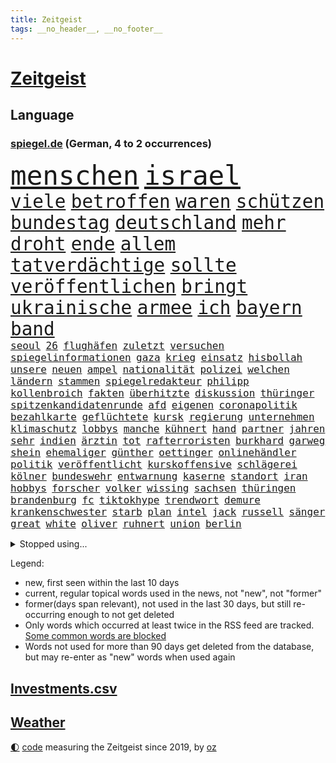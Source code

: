 ```yaml
---
title: Zeitgeist
tags: __no_header__, __no_footer__
---
```


# [Zeitgeist](https://oliz.io/zeitgeist/)

## Language

<h3><a href="https://www.spiegel.de" target="_blank">spiegel.de</a> (German, 4 to 2 occurrences)</h3>
<p style="font-family:monospace">
<span style="font-size:32pt"><a href="news_links.html#menschen" class="current">menschen</a></span>
<span style="font-size:32pt"><a href="news_links.html#israel" class="current">israel</a></span>
<br>
<span style="font-size:22pt"><a href="news_links.html#viele" class="current">viele</a></span>
<span style="font-size:22pt"><a href="news_links.html#betroffen" class="current">betroffen</a></span>
<span style="font-size:22pt"><a href="news_links.html#waren" class="current">waren</a></span>
<span style="font-size:22pt"><a href="news_links.html#schützen" class="current">schützen</a></span>
<span style="font-size:22pt"><a href="news_links.html#bundestag" class="current">bundestag</a></span>
<span style="font-size:22pt"><a href="news_links.html#deutschland" class="current">deutschland</a></span>
<span style="font-size:22pt"><a href="news_links.html#mehr" class="current">mehr</a></span>
<span style="font-size:22pt"><a href="news_links.html#droht" class="current">droht</a></span>
<span style="font-size:22pt"><a href="news_links.html#ende" class="current">ende</a></span>
<span style="font-size:22pt"><a href="news_links.html#allem" class="current">allem</a></span>
<span style="font-size:22pt"><a href="news_links.html#tatverdächtige" class="current">tatverdächtige</a></span>
<span style="font-size:22pt"><a href="news_links.html#sollte" class="current">sollte</a></span>
<span style="font-size:22pt"><a href="news_links.html#veröffentlichen" class="current">veröffentlichen</a></span>
<span style="font-size:22pt"><a href="news_links.html#bringt" class="current">bringt</a></span>
<span style="font-size:22pt"><a href="news_links.html#ukrainische" class="current">ukrainische</a></span>
<span style="font-size:22pt"><a href="news_links.html#armee" class="current">armee</a></span>
<span style="font-size:22pt"><a href="news_links.html#ich" class="current">ich</a></span>
<span style="font-size:22pt"><a href="news_links.html#bayern" class="current">bayern</a></span>
<span style="font-size:22pt"><a href="news_links.html#band" class="current">band</a></span>
<br>
<span style="font-size:12pt"><a href="news_links.html#seoul" class="current">seoul</a></span>
<span style="font-size:12pt"><a href="news_links.html#26" class="current">26</a></span>
<span style="font-size:12pt"><a href="news_links.html#flughäfen" class="current">flughäfen</a></span>
<span style="font-size:12pt"><a href="news_links.html#zuletzt" class="current">zuletzt</a></span>
<span style="font-size:12pt"><a href="news_links.html#versuchen" class="current">versuchen</a></span>
<span style="font-size:12pt"><a href="news_links.html#spiegelinformationen" class="current">spiegelinformationen</a></span>
<span style="font-size:12pt"><a href="news_links.html#gaza" class="current">gaza</a></span>
<span style="font-size:12pt"><a href="news_links.html#krieg" class="current">krieg</a></span>
<span style="font-size:12pt"><a href="news_links.html#einsatz" class="current">einsatz</a></span>
<span style="font-size:12pt"><a href="news_links.html#hisbollah" class="current">hisbollah</a></span>
<span style="font-size:12pt"><a href="news_links.html#unsere" class="current">unsere</a></span>
<span style="font-size:12pt"><a href="news_links.html#neuen" class="current">neuen</a></span>
<span style="font-size:12pt"><a href="news_links.html#ampel" class="current">ampel</a></span>
<span style="font-size:12pt"><a href="news_links.html#nationalität" class="current">nationalität</a></span>
<span style="font-size:12pt"><a href="news_links.html#polizei" class="current">polizei</a></span>
<span style="font-size:12pt"><a href="news_links.html#welchen" class="current">welchen</a></span>
<span style="font-size:12pt"><a href="news_links.html#ländern" class="current">ländern</a></span>
<span style="font-size:12pt"><a href="news_links.html#stammen" class="current">stammen</a></span>
<span style="font-size:12pt"><a href="news_links.html#spiegelredakteur" class="current">spiegelredakteur</a></span>
<span style="font-size:12pt"><a href="news_links.html#philipp" class="current">philipp</a></span>
<span style="font-size:12pt"><a href="news_links.html#kollenbroich" class="new">kollenbroich</a></span>
<span style="font-size:12pt"><a href="news_links.html#fakten" class="current">fakten</a></span>
<span style="font-size:12pt"><a href="news_links.html#überhitzte" class="new">überhitzte</a></span>
<span style="font-size:12pt"><a href="news_links.html#diskussion" class="current">diskussion</a></span>
<span style="font-size:12pt"><a href="news_links.html#thüringer" class="current">thüringer</a></span>
<span style="font-size:12pt"><a href="news_links.html#spitzenkandidatenrunde" class="new">spitzenkandidatenrunde</a></span>
<span style="font-size:12pt"><a href="news_links.html#afd" class="current">afd</a></span>
<span style="font-size:12pt"><a href="news_links.html#eigenen" class="current">eigenen</a></span>
<span style="font-size:12pt"><a href="news_links.html#coronapolitik" class="new">coronapolitik</a></span>
<span style="font-size:12pt"><a href="news_links.html#bezahlkarte" class="current">bezahlkarte</a></span>
<span style="font-size:12pt"><a href="news_links.html#geflüchtete" class="current">geflüchtete</a></span>
<span style="font-size:12pt"><a href="news_links.html#kursk" class="current">kursk</a></span>
<span style="font-size:12pt"><a href="news_links.html#regierung" class="current">regierung</a></span>
<span style="font-size:12pt"><a href="news_links.html#unternehmen" class="current">unternehmen</a></span>
<span style="font-size:12pt"><a href="news_links.html#klimaschutz" class="current">klimaschutz</a></span>
<span style="font-size:12pt"><a href="news_links.html#lobbys" class="new">lobbys</a></span>
<span style="font-size:12pt"><a href="news_links.html#manche" class="current">manche</a></span>
<span style="font-size:12pt"><a href="news_links.html#kühnert" class="current">kühnert</a></span>
<span style="font-size:12pt"><a href="news_links.html#hand" class="current">hand</a></span>
<span style="font-size:12pt"><a href="news_links.html#partner" class="current">partner</a></span>
<span style="font-size:12pt"><a href="news_links.html#jahren" class="current">jahren</a></span>
<span style="font-size:12pt"><a href="news_links.html#sehr" class="current">sehr</a></span>
<span style="font-size:12pt"><a href="news_links.html#indien" class="current">indien</a></span>
<span style="font-size:12pt"><a href="news_links.html#ärztin" class="current">ärztin</a></span>
<span style="font-size:12pt"><a href="news_links.html#tot" class="current">tot</a></span>
<span style="font-size:12pt"><a href="news_links.html#rafterroristen" class="new">rafterroristen</a></span>
<span style="font-size:12pt"><a href="news_links.html#burkhard" class="new">burkhard</a></span>
<span style="font-size:12pt"><a href="news_links.html#garweg" class="current">garweg</a></span>
<span style="font-size:12pt"><a href="news_links.html#shein" class="current">shein</a></span>
<span style="font-size:12pt"><a href="news_links.html#ehemaliger" class="current">ehemaliger</a></span>
<span style="font-size:12pt"><a href="news_links.html#günther" class="current">günther</a></span>
<span style="font-size:12pt"><a href="news_links.html#oettinger" class="new">oettinger</a></span>
<span style="font-size:12pt"><a href="news_links.html#onlinehändler" class="current">onlinehändler</a></span>
<span style="font-size:12pt"><a href="news_links.html#politik" class="current">politik</a></span>
<span style="font-size:12pt"><a href="news_links.html#veröffentlicht" class="current">veröffentlicht</a></span>
<span style="font-size:12pt"><a href="news_links.html#kurskoffensive" class="new">kurskoffensive</a></span>
<span style="font-size:12pt"><a href="news_links.html#schlägerei" class="current">schlägerei</a></span>
<span style="font-size:12pt"><a href="news_links.html#kölner" class="current">kölner</a></span>
<span style="font-size:12pt"><a href="news_links.html#bundeswehr" class="current">bundeswehr</a></span>
<span style="font-size:12pt"><a href="news_links.html#entwarnung" class="current">entwarnung</a></span>
<span style="font-size:12pt"><a href="news_links.html#kaserne" class="new">kaserne</a></span>
<span style="font-size:12pt"><a href="news_links.html#standort" class="current">standort</a></span>
<span style="font-size:12pt"><a href="news_links.html#iran" class="current">iran</a></span>
<span style="font-size:12pt"><a href="news_links.html#hobbys" class="new">hobbys</a></span>
<span style="font-size:12pt"><a href="news_links.html#forscher" class="current">forscher</a></span>
<span style="font-size:12pt"><a href="news_links.html#volker" class="current">volker</a></span>
<span style="font-size:12pt"><a href="news_links.html#wissing" class="current">wissing</a></span>
<span style="font-size:12pt"><a href="news_links.html#sachsen" class="current">sachsen</a></span>
<span style="font-size:12pt"><a href="news_links.html#thüringen" class="current">thüringen</a></span>
<span style="font-size:12pt"><a href="news_links.html#brandenburg" class="current">brandenburg</a></span>
<span style="font-size:12pt"><a href="news_links.html#fc" class="current">fc</a></span>
<span style="font-size:12pt"><a href="news_links.html#tiktokhype" class="current">tiktokhype</a></span>
<span style="font-size:12pt"><a href="news_links.html#trendwort" class="new">trendwort</a></span>
<span style="font-size:12pt"><a href="news_links.html#demure" class="new">demure</a></span>
<span style="font-size:12pt"><a href="news_links.html#krankenschwester" class="new">krankenschwester</a></span>
<span style="font-size:12pt"><a href="news_links.html#starb" class="current">starb</a></span>
<span style="font-size:12pt"><a href="news_links.html#plan" class="current">plan</a></span>
<span style="font-size:12pt"><a href="news_links.html#intel" class="current">intel</a></span>
<span style="font-size:12pt"><a href="news_links.html#jack" class="current">jack</a></span>
<span style="font-size:12pt"><a href="news_links.html#russell" class="current">russell</a></span>
<span style="font-size:12pt"><a href="news_links.html#sänger" class="current">sänger</a></span>
<span style="font-size:12pt"><a href="news_links.html#great" class="current">great</a></span>
<span style="font-size:12pt"><a href="news_links.html#white" class="current">white</a></span>
<span style="font-size:12pt"><a href="news_links.html#oliver" class="current">oliver</a></span>
<span style="font-size:12pt"><a href="news_links.html#ruhnert" class="current">ruhnert</a></span>
<span style="font-size:12pt"><a href="news_links.html#union" class="current">union</a></span>
<span style="font-size:12pt"><a href="news_links.html#berlin" class="current">berlin</a></span>
</p>
<details>
<summary>Stopped using...</summary>
<p class="former" style="font-size:12pt">
führende(1395) bestimmte(1394) siegt(1394) aufnehmen(1393) innenminister(1392) partie(1392) planen(1392) sebastian(1392) situation(1392) statement(1392) zeugen(1392) gestartet(1391) künftigen(1391) mainz(1391) treibt(1391) dfb(1390) durchsetzen(1390) leichter(1390) müssten(1390) waffe(1390) co₂(1389) cristiano(1389) erschossen(1389) getan(1389) nein(1389) pressekonferenz(1389) ronaldo(1389) schildert(1389) treffer(1389) verlegt(1389) beschäftigt(1388) einstieg(1388) lebensmittel(1388) sanktionen(1388) staatschef(1388) 75(1387) bundesrepublik(1387) hieß(1387) kohle(1387) märchen(1387) ungarns(1387) vereinigten(1387) 6(1386) aufgefordert(1386) botschaften(1386) brüssel(1386) gewaltige(1386) gezogen(1386) haltung(1386) jüngeren(1386) rechts(1386) becker(1385) berufung(1385) blickt(1385) enthüllt(1385) lastwagen(1385) pflege(1385) plus(1385) schaltet(1385) spanischen(1385) verlust(1385) welchem(1385) xi(1385) ausbau(1384) egal(1384) klaren(1384) allianz(1383) erlassen(1383) keller(1383) mieter(1383) mittel(1383) rechnet(1383) schiedsrichter(1383) versprochen(1383) wälder(1383) heil(1382) hubertus(1382) nahverkehr(1382) gehe(1381) lust(1381) saarland(1381) spott(1381) weite(1381) erkenntnisse(1380) minute(1380) niederlande(1380) verbindet(1380) 29(1379) gegangen(1379) lkw(1379) aufruf(1378) sache(1378) verschwand(1378) ökonom(1378) klären(1377) aufnahme(1376) gestürzt(1376) trafen(1376) franziskus(1375) mode(1375) papst(1375) halb(1374) tiefen(1374) organisation(1372) belegen(1371) kooperation(1369) analysiert(1367) insassen(1364) hafen(1363) karten(1352) fehlende(1350) munition(1349) tuchel(1344) einblicke(1343) empfangen(1343) öffnet(1278) rein(1240) orte(1232) abgegeben(1166) felix(1152) kolumbien(1142) zentralbank(1133) ausnahme(1130) verdi(1130) bundesanwaltschaft(1120) schrumpft(1120) insbesondere(1105) verletzten(1062) world(1052) gehälter(1048) einigt(1033) abschreckung(1023) fachkräfte(1019) volksverhetzung(1007) umsetzung(1004) gestört(991) dutzenden(977) otto(976) schärfere(974) kompromiss(963) verabschieden(961) zerstörung(945) waffenlieferungen(938) zusammenhalt(931) desto(930) expremier(927) geplatzt(926) soldat(925) überwachung(925) transparenz(898) abseits(894) fern(876) baustelle(866) hochschule(861) lindners(861) nationalelf(851) gewerkschaften(842) schwarzes(833) umstände(824) kinderinterview(810) isoliert(805) mordfall(800) kenia(798) ausbauen(794) sinne(794) verklagen(793) kaiserslautern(792) chinesischer(790) zuwanderung(767) braun(761) geste(761) genauer(760) verzeichnet(759) schwächelt(752) verträge(745) dach(740) ähnlichen(740) revolution(739) chinesen(734) freispruch(732) island(727) notruf(721) protestbewegung(721) hoffnungsträger(716) nation(716) 05(708) frühjahr(706) überreste(700) kündigung(696) bundesbank(690) branchen(677) dokumentieren(667) persönlichen(667) pakete(657) methoden(656) prien(654) rückstand(650) mama(649) luftangriffe(641) familienministerin(631) paus(631) geheim(623) nico(607) deutschlandticket(606) 47(604) game(602) saarlouis(601) haftbefehl(596) madonna(591) aufgelöst(586) al(578) nannte(574) geschwister(568) boom(566) bad(560) wohlstand(560) marode(558) 5000(543) schleswigholsteins(542) eskalierte(539) nagelsmann(538) georgien(536) vermeintliche(534) karin(533) lauf(533) insekten(532) loswerden(529) 51(523) toll(521) darmstadt(517) wurzeln(516) spiegelreport(508) älteren(502) gejagt(500) hinweg(499) miami(497) veto(489) hauptrolle(488) umsetzen(487) parlamentswahlen(486) arbeitskräfte(484) gründung(483) zeuge(480) rückhalt(471) oberbayern(470) massenhaft(466) samuel(461) jagen(453) rad(452) unterbrochen(451) erging(448) formuliert(443) kane(443) rechter(441) sparkassen(433) partien(431) blamiert(430) beckenbauer(425) bitter(424) verurteilen(421) kurzer(415) luftangriffen(415) fürth(414) hitzewellen(414) widerstands(411) stock(410) marschflugkörper(408) schuldenbremse(408) errichtet(405) einbringen(404) polizeigewahrsam(401) milliardenschweren(397) schweigt(397) selben(395) warnungen(393) preiserhöhung(392) flieger(389) nachhaltige(389) strafverfahren(389) saßen(386) stockt(386) pass(385) mutmaßliches(383) verfilmt(383) ezb(382) leitartikel(378) heim(372) kooperiert(372) todesfall(370) iphone(368) gerichtsverfahren(367) immobilienmarkt(367) strenger(366) andré(364) sterne(364) argentiniens(361) sechsstellige(361) entstand(357) 96(354) innere(351) parlamentswahl(351) prägen(350) re(350) winde(350) metern(349) sprachen(349) körperliche(344) mary(344) negative(343) ehrung(340) schwachen(339) jon(335) javier(332) milei(332) ferne(331) technisch(330) suv(328) neuesten(327) dumm(322) rki(322) schwester(320) gastronomie(317) milliardenhöhe(315) kallas(314) moritz(312) nszeit(311) berüchtigte(306) harsche(306) fehlte(305) proben(305) challenge(303) verschickt(301) 43(296) regelungen(296) schenkt(295) protestierenden(294) gedächtnis(290) nächte(290) absichtlich(288) ungerecht(288) krebsdiagnose(284) glückwünsche(283) bestätigte(282) pflegeheim(281) lasst(279) gazastreifens(278) gewähren(278) charkiw(277) spender(275) nouripour(274) omid(274) kracht(273) demonstration(272) extremistischen(270) parlamentarier(270) tränengas(269) klingen(268) hasst(266) attraktiver(265) club(264) südlichen(263) reederei(262) signa(262) einheitliche(260) eminem(259) furchtbar(259) staatssekretärin(259) warnstreiks(256) künftige(255) geräten(253) 16jährigen(252) ausländer(252) copa(252) habecks(252) netzbetreiber(252) auskunft(251) getrunken(250) kostenlos(249) suizid(249) erlässt(246) reichweite(245) 37jährige(243) diverse(243) gespalten(243) unfalltod(243) bezahlung(241) signagruppe(241) verhelfen(241) ließe(240) petra(240) armin(238) einverstanden(235) unverletzt(235) taugt(234) tourt(234) gesichter(233) ostern(233) bedrängnis(232) professionelle(232) verbucht(232) dynamik(229) verschüttet(228) autokonzern(227) befand(227) offensichtlich(227) dubai(226) bahnen(224) uganda(224) falle(222) einstufung(221) pilze(218) übernommen(218) 1945(216) stefanie(215) eilantrag(214) notaufnahme(214) 80000(213) amy(213) frühzeitig(213) grande(213) aufgedeckt(206) fotografen(206) neugier(205) verstörende(204) artillerie(202) gesetzliche(202) leiten(202) ordentlich(202) verwendung(202) dazwischen(201) absatz(200) vorliegt(200) 31jähriger(199) le(199) beschädigten(198) cotrainer(197) hollywoods(197) landsmann(197) pazifik(197) wärmepumpen(197) aufklären(195) neuwahl(194) emobilität(191) minus(191) koblenz(190) militärübungen(190) roboter(190) wahlkampfrede(190) 2006(189) niedriger(189) zeitzeugen(189) anpassung(188) landsleuten(188) typs(188) elvis(187) inmitten(187) oman(187) siebzigerjahren(187) ungewohnt(187) wohnungssuche(187) western(185) bestürzt(184) bestsellerautor(183) fernhalten(182) beantragt(181) behindert(181) dreh(181) weltstar(181) girls(180) begraben(177) terrormiliz(177) altkanzlerin(176) entlastungen(176) gitarrist(174) pay(174) zerrissen(174) hummels(172) insolvente(172) mats(172) vermieter(171) wohlauf(171) 160(170) gekrönt(170) nairobi(170) bemerkenswerte(169) blaupause(169) schlangen(169) stützt(169) rechnungen(168) angeworben(167) aufgeklärt(167) manfred(167) ratschlag(167) schienen(167) nationalsozialismus(166) summen(166) trotzig(166) fressen(165) solches(165) 64(164) satt(164) rechtlichen(163) anforderungen(162) vorgesehen(162) wald(161) einwanderer(160) kreuzfahrtschiff(160) realistische(160) vergütung(159) einlösen(157) widerlegen(157) gäbe(156) lucy(155) ungarische(155) glimpflich(154) popikone(154) zugesprochen(154) bestellen(153) gesänge(153) wahlkampfveranstaltung(153) auszeit(152) chinesisches(151) huawei(150) löcher(150) rihanna(150) 1982(149) benannt(149) fußgänger(149) möglichkeit(148) superreichen(148) fair(147) urteilte(147) däne(146) forschungsteam(146) krause(146) präsentation(146) autofahrerin(145) djirsarai(145) meistertitel(145) supermärkte(145) deserteur(144) msc(144) durchsuchung(143) exfußballer(142) national(142) rassemblement(142) drehbuch(141) geiselabkommen(140) beworfen(139) fremden(138) ruth(137) kriegsverlauf(136) flugabwehrsysteme(135) haiti(135) queens(135) talente(135) 58jähriger(134) ampelpolitiker(134) gleisbett(134) verstörenden(134) abschiedstournee(133) berührende(133) schnelles(133) lizenz(132) 18jährigen(130) engagieren(129) kippte(129) authentisch(127) 57(126) boxer(126) jeff(126) singapur(126) dominierte(125) kinderärztin(125) laufende(125) regierungschefs(125) kinohit(124) gegenseitigen(123) netzwerken(123) schrank(123) überfahrt(123) belgier(122) radprofi(122) 14jährigen(121) johansson(121) messen(121) reiht(121) scarlett(121) wiedersehen(121) einbruch(120) anwesen(119) drittes(119) källenius(119) mercedeschef(119) ola(119) spannende(119) umbenannt(119) wendungen(119) bergsteigen(118) köpfe(118) spiegelleser(118) anbietern(117) auswärtigen(117) devise(117) staatschefs(117) getreten(116) heimatland(116) medium(116) schlimmste(116) zusätzlichen(116) fußballbund(115) verschenkt(115) chronik(114) orientieren(114) todesfällen(114) bruders(113) milliardenauftrag(113) polizeieinsätze(113) beverly(112) gerüst(112) hills(112) hirnforschung(112) klimaschützer(112) lakers(112) netzwerke(112) ausrüster(111) chips(111) fünfjähriger(111) steine(111) teich(111) denkbar(110) geflossen(109) unerwarteten(109) billionen(108) privatsphäre(108) se(108) schlau(107) l'amour(106) toujours(106) abgeschoben(105) bestechlichkeit(105) brunson(105) fußballverbands(105) louis(105) milchstraße(105) stichwahl(105) ungestört(105) wout(105) brettspiele(104) sommerzeit(104) ausgeweitet(103) exgesundheitsminister(103) leuten(103) nett(103) türen(103) postet(102) sportwetten(102) kampfflugzeuge(101) straßenbahn(100) versuchter(100) flog(99) ghana(99) parteikollegen(99) trucks(99) abgestraft(98) kommentieren(98) microsofts(98) rechnung(98) totschlags(98) diplomatischen(97) ernstfall(97) gefängnisstrafe(97) massensturz(97) relativ(97) angelegte(96) gemalt(96) kreativen(96) naturschützer(96) bundesvorstand(95) schlechteste(95) steinzeit(95) trainingslager(95) agentengesetz(94) düstere(94) jugendkriminalität(94) linker(94) patriotsysteme(94) pomp(94) entlohnung(93) großkonzerne(93) verunsichert(93) vorstellung(93) weltgrößten(93) ewig(92) ärgernis(92) eint(91) johnson(91) missionen(91) shakira(91) militärischer(90) plage(90) wertvollen(90) angetreten(89) beginns(89) downing(89) einschüchtern(89) exakt(89) fahrschein(89) meistens(89) shakespeare(89) toxischen(89) zusammenhalten(89) attentats(88) einhundert(88) g7staaten(88) herauszufinden(88) verprügeln(88) dreckig(87) georgiens(87) spitzenklub(87) steuererklärung(87) 78(86) beschränkungen(86) fürchtete(86) gesteckt(86) jeweiligen(86) leuchten(86) unterschreiben(86) aquakulturen(85) capri(85) fahrradfahrer(85) lachs(85) sportwissenschaftler(85) attackierte(84) charakter(84) flair(84) großartiger(84) ausgebremst(83) hitlers(83) industriegebiet(82) patrioten(82) übermittelt(82) bezwingen(81) europameister(81) inder(81) neunjährigen(81) schwimmerinnen(81) 26000(80) bbcmoderator(80) blüht(80) erbost(80) kinderklinik(80) 28jährige(79) beschlagnahmten(79) millionenwert(79) rechtspopulismus(79) stalking(79) weibchen(79) zahnarzt(79) 21jährige(78) abfindungen(78) begrenzten(78) erlebten(78) geldwäsche(78) lagunenstadt(78) oeynhausen(78) ratte(78) sbahn(78) tagestouristen(78) beachtliche(77) chats(77) farbattacke(77) feuerlöschern(77) fix(77) ladestationen(77) nachtklub(77) opulente(77) orange(77) präparierten(77) sprühten(77) spürte(77) automaten(76) morbide(76) mumifizierte(76) statistiker(76) tornado(76) unglaublich(76) cybercrime(75) einsätze(75) gültigen(75) renaissance(75) schauplatz(75) heimspiel(74) impfstoffe(74) jar(74) klo(74) mondes(74) tschassiw(74) genauen(73) jenna(73) klartext(73) masken(73) ortega(73) slogans(73) voraussetzungen(73) abnehmspritze(72) bardella(72) faust(72) niederschlägen(72) verpassten(72) zwayer(72) 39(71) antiisraelischer(71) aufgeheizt(71) geile(71) güler(71) komiker(71) lebenserwartung(71) mitgliedschaft(71) nachdenken(71) schütze(71) sexy(71) talkshowmoderatorin(71) verzockt(71) enkeltrick(70) m(70) pension(70) pfiffe(70) s(70) scharfmachern(70) schulhof(70) adams(69) populär(69) feindbild(68) handzeichen(68) juan(68) mounjaro(68) nsvergleich(68) uspopstar(68) who’s(68) 155(67) bon(67) darstellern(67) gelbe(67) jovi(67) mitreißenden(67) verwahrt(67) wachablösung(67) 31jährige(66) handele(66) drittgrößten(65) grünenvorsitzende(65) hausfrau(65) kenias(65) preiserhöhungen(65) stehe(65) verschleppte(65) eras(64) fußballfieber(64) naht(64) 650000(63) blunt(63) spekulieren(63) amelie(62) kanzelt(62) magnum(62) tausendfach(62) verschwörungsmythen(62) alpinisten(61) deklassiert(61) flüchtlingsrat(61) höhepunkte(61) nebenkostenprivileg(61) absagen(60) begehrt(59) esken(59) hilton(59) jubel(59) kletterer(59) mittelfeldspielers(59) schwerpunkte(59) spdchefin(59) aufsteigen(58) nationalfeiertag(58) nichtregierungsorganisationen(58) salome(58) surabischwili(58) amerikanischer(57) butker(57) millionenstadt(57) aufgeladenes(56) ordnete(56) standards(56) bürgerschaft(55) heiko(55) meryl(55) nebensache(55) nordfranzösischen(55) rouen(55) schmilzt(55) steuereinnahmen(55) streep(55) verwaltungsgericht(55) vorlagen(55) akte(54) schlussspurt(54) vagina(54) apotheken(53) ausgeschenkt(53) fdpgeneralsekretär(53) feuerte(53) fossilen(53) gemeint(53) herum(53) kurswechsel(53) psychologie(53) revolutionieren(53) sanft(53) sonja(53) usbotschafterin(53) volkswirtschaft(53) beef(52) hauptstädte(52) muscheln(52) sahrawagenknechtpartei(52) sturmböen(52) böses(51) dresdner(51) etappensieg(51) lech(51) papa(51) chipherstellers(50) kollegin(50) luxuriösen(50) militärmanöver(50) millennial(50) pausiert(50) extremwetter(49) geheimplan(49) jugendbande(49) kifirma(49) linklater(49) unwetters(49) verächtlich(49) bekanntes(48) geplatzter(48) l’amour(48) mitgliedstaaten(48) ratten(48) sinniert(48) d’agostino(47) gigi(47) krimis(47) medwedew(47) smith(47) tree(47) ölkonzerns(47) bongiovi(46) comicfigur(46) durchschnittlich(46) entenhausen(46) mickymausheft(46) mitgerissen(46) rechenschaft(46) royal(46) salzgitter(46) suff(46) verhängnisvollen(46) brown(45) existieren(45) halyna(45) hutchins(45) lebewesen(45) angeprangert(44) f16kampfjets(44) korrupt(44) natoostflanke(44) quaid(44) versprachen(44) wahltag(44) einseitig(43) irre(43) mitschuld(43) solarenergie(43) umgebracht(43) präsidentschaftsanwärter(42) rechtsbündnis(42) schutt(42) sätzen(42) aneinandergeraten(41) back(41) exgeheimdienstchef(41) núñez(41) profitierten(41) shady(41) slim(41) 2002(40) anheizen(40) brenda(40) durchschnittsverdiener(40) mitansehen(40) spiegelanalyse(40) unrealistisch(40) verlorenen(40) wiedergeburt(40) 27000(39) betracht(39) frauenförderung(39) gebucht(39) spielfeld(39) verkeilt(39) wimbledon(39) augenblick(38) bitcoin(38) lacher(38) 28jähriger(37) beharrt(37) bundeskriminalamt(37) costner(37) cover(37) gebrandmarkt(37) heizungen(37) herausfordern(37) erlebnis(36) hungert(36) machenschaften(36) minderjähriger(36) nazideutschland(36) américa(35) jasmine(35) modi(35) narendra(35) paolini(35) steuererleichterungen(35) bergsteigerin(34) schildern(34) spürbar(34) steckte(34) 1998(32) bürgerinnen(32) gezerre(32) kopiert(32) kriegswirtschaft(32) polizeibeamtin(32) töpfer(32) unregierbar(32) zugelegt(32) 360(31) attestieren(31) bärchen(31) drittem(31) eignung(31) gemeinsames(31) indonesischen(31) lamine(31) linksbündnis(31) rechtspopulistin(31) rekordeuropameister(31) yamal(31) danke(30) martyrium(30) rechtsnationalen(30) regulären(30) etatentwurf(29) gewaltfreie(29) halter(29) hochrechnungen(29) inventar(29) liveübertragung(29) ukrainerin(29) vorläufigen(29) wahlzettel(29) cassel(28) guirassy(28) hetzen(28) häufige(28) meiner(28) serhou(28) stopfen(28) wahlbeteiligung(28) wahllokale(28) weiterspielen(28) abiturfeier(27) estnische(27) extrainer(27) finanzmärkte(27) nebenwirkungen(27) nervosität(27) fördergelder(26) zelle(26) aufstellung(25) bootsunglück(25) defensiven(25) gareth(25) jude(25) kürzt(25) satellitenbildern(25) sexualisierung(25) southgate(25) viertelmilliarde(25) aufzuhalten(24) auszuschalten(24) bellingham(24) biologen(24) kalt(24) lions(24) three(24) weghorst(24) animationsfilm(23) autounfall(23) döring(23) ehegattensplitting(23) erfinden(23) ernennt(23) ressortchefin(23) 88(22) autobahnpolizei(22) eile(22) eingebüßt(22) emspiel(22) herrschte(22) kontra(22) rumpelfußball(22) schleppen(22) sicherheitsexperte(22) spielgerät(22) waffengewalt(22) drachen(21) koeman(21) ronald(21) ruhigen(21) ökosystem(21) überwiegend(21) gigawatt(20) ladenetz(20) lebten(20) länderspiele(20) mel(20) untergrund(20) verbergen(20) arda(19) buckinghampalast(19) emfußballspiel(19) financial(19) geschieden(19) kapitänsregel(19) verrührt(19) vorherigen(19) bewerbern(18) emsieg(18) meg(18) chronologie(17) dagestan(17) ex(17) führungspositionen(17) geldauflage(17) schadensbegrenzung(17) abteilung(16) frankreichwahl(16) gesichert(16) schied(16) durchlebte(15) emhelden(15) erschwinglicher(15) gehstock(15) mannschaften(15) maskenbeschaffung(15) nachtleben(15) natotreffen(15) nepobaby(15) oberfläche(15) polemik(15) ruto(15) spahns(15) weitreichende(15) zutiefst(15) geballte(14) indiens(14) interessante(14) jurassic(14) zugunsten(14) cnn(13) datiert(13) entgegenwirken(13) ersticht(13) fantasie(13) genügen(13) horizon(13) liken(13) moderate(13) niels(13) raketenangriffen(13) verborgen(13) wrestling(13) assadregimes(12) funde(12) getränke(12) monatlichen(12) philipsen(12) brilliert(11) koffer(11) natogipfel(11) plätze(11) wobei(11)
</p>
</details>
<p>Legend:
<ul>
<li><span class="new">new</span>, first seen within the last 10 days</li>
<li><span class="current">current</span>, regular topical words used in the news, not "new", not "former"</li>
<li><span class="former">former(days span relevant)</span>, not used in the last 30 days, but still re-occurring enough to not get deleted</li>
<li>Only words which occurred at least twice in the RSS feed are tracked. <a href="language/filters.py">Some common words are blocked</a></li>
<li>Words not used for more than 90 days get deleted from the database, but may re-enter as "new" words when used again</li>
</ul>
</p>

## [Investments](investments.html)[.csv](investments.csv)

## [Weather](weather.html)

<footer>
<a href="javascript:toggleTheme()" class="nav">🌓</a>
<a href="https://github.com/ooz/zeitgeist">code</a> measuring the Zeitgeist since 2019, by <a href="https://oliz.io">oz</a>
</footer>
